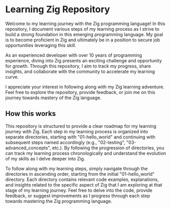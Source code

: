 # Learning Zig Repository

Welcome to my learning journey with the Zig programming language! In this
repository, I document various steps of my learning process as I strive to build
a strong foundation in this emerging programming language. My goal is to become
proficient in Zig and ultimately be in a position to secure job opportunities
leveraging this skill.

As an experienced developer with over 10 years of programming experience, diving
into Zig presents an exciting challenge and opportunity for growth. Through this
repository, I aim to track my progress, share insights, and collaborate with the
community to accelerate my learning curve.

I appreciate your interest in following along with my Zig learning adventure.
Feel free to explore the repository, provide feedback, or join me on this
journey towards mastery of the Zig language.

## How this works

This repository is structured to provide a clear roadmap for my learning journey
with Zig. Each step in my learning process is organized into separate
directories, starting with "01-hello_world" and continuing with subsequent steps
named accordingly (e.g., "02-testing", "03-advanced_concepts", etc.). By
following the progression of directories, you can track my learning process
chronologically and understand the evolution of my skills as I delve deeper into
Zig.

To follow along with my learning steps, simply navigate through the directories
in ascending order, starting from the initial "01-hello_world" directory. Each
directory contains relevant code examples, explanations, and insights related to
the specific aspect of Zig that I am exploring at that stage of my learning
journey. Feel free to delve into the code, provide feedback, or suggest
improvements as I progress through each step towards mastering the Zig
programming language.
